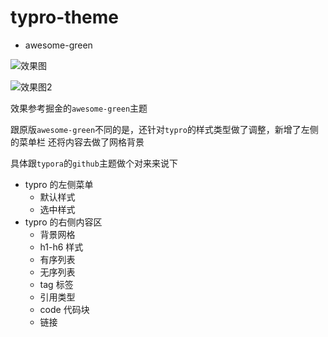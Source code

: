 # typro-theme

- awesome-green

![效果图](https://tva1.sinaimg.cn/large/006y8mN6ly1h6scpunpbdj31b40u0n19.jpg)

![效果图2](https://tva1.sinaimg.cn/large/006y8mN6ly1h6scr1lk5vj30u01c6433.jpg)

效果参考掘金的`awesome-green`主题

跟原版`awesome-green`不同的是，还针对`typro`的样式类型做了调整，新增了左侧的菜单栏
还将内容去做了网格背景

具体跟`typora`的`github`主题做个对来来说下

- typro 的左侧菜单
  - 默认样式
  - 选中样式
- typro 的右侧内容区
  - 背景网格
  - h1-h6 样式
  - 有序列表
  - 无序列表
  - tag 标签
  - 引用类型
  - code 代码块
  - 链接
